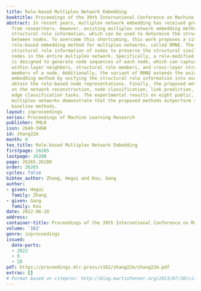 ```yaml
---
title: Role-based Multiplex Network Embedding
booktitle: Proceedings of the 39th International Conference on Machine Learning
abstract: In recent years, multiplex network embedding has received great attention
  from researchers. However, existing multiplex network embedding methods neglect
  structural role information, which can be used to determine the structural similarity
  between nodes. To overcome this shortcoming, this work proposes a simple, effective,
  role-based embedding method for multiplex networks, called RMNE. The RMNE uses the
  structural role information of nodes to preserve the structural similarity between
  nodes in the entire multiplex network. Specifically, a role-modified random walk
  is designed to generate node sequences of each node, which can capture both the
  within-layer neighbors, structural role members, and cross-layer structural role
  members of a node. Additionally, the variant of RMNE extends the existing collaborative
  embedding method by unifying the structural role information into our method to
  obtain the role-based node representations. Finally, the proposed methods were evaluated
  on the network reconstruction, node classification, link prediction, and multi-class
  edge classification tasks. The experimental results on eight public, real-world
  multiplex networks demonstrate that the proposed methods outperform state-of-the-art
  baseline methods.
layout: inproceedings
series: Proceedings of Machine Learning Research
publisher: PMLR
issn: 2640-3498
id: zhang22m
month: 0
tex_title: Role-based Multiplex Network Embedding
firstpage: 26265
lastpage: 26280
page: 26265-26280
order: 26265
cycles: false
bibtex_author: Zhang, Hegui and Kou, Gang
author:
- given: Hegui
  family: Zhang
- given: Gang
  family: Kou
date: 2022-06-28
address:
container-title: Proceedings of the 39th International Conference on Machine Learning
volume: '162'
genre: inproceedings
issued:
  date-parts:
  - 2022
  - 6
  - 28
pdf: https://proceedings.mlr.press/v162/zhang22m/zhang22m.pdf
extras: []
# Format based on citeproc: http://blog.martinfenner.org/2013/07/30/citeproc-yaml-for-bibliographies/
---
```

